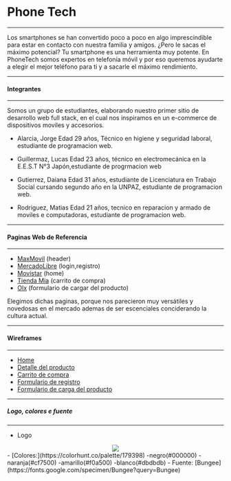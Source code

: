 # Phone Tech

------------

Los smartphones se han convertido poco a poco en algo imprescindible para estar en contacto con nuestra familia y amigos. ¿Pero le sacas el máximo potencial? Tu smartphone es una herramienta muy potente. En PhoneTech somos expertos en telefonía móvil y por eso queremos ayudarte a elegir el mejor teléfono para ti y a sacarle el máximo rendimiento.

------------

#### Integrantes

------------


Somos un grupo de estudiantes, elaborando nuestro primer sitio de desarrollo web full stack, en el cual nos inspiramos en un e-commerce de  dispositivos moviles y accesorios.

- Alarcia, Jorge
Edad 29 años, Técnico en higiene y seguridad laboral, estudiante de programacion web.

- Guillermaz, Lucas
Edad 23 años, técnico en electromecánica en la E.E.S.T N°3 Japón,estudiante de progrmacion web

- Gutierrez, Daiana
Edad 31 años, estudiante de Licenciatura en Trabajo Social cursando segundo año en la UNPAZ, estudiante de programacion web.

- Rodriguez, Matias
Edad 21 años, tecnico en reparacion y armado de moviles e computadoras, estudiante de programacion web.

------------

#### Paginas Web de Referencia

------------



- [MaxMovil](https://www.maxmovil.com/es/ "MaxMovil") (header)
- [MercadoLibre](https://www.mercadolibre.com.ar "MercadoLibre") (login,registro)
- [Movistar](https://tienda.movistar.com.ar "Movistar") (home)
- [Tienda Mia](https://tiendamia.com/ar/ "Tienda Mia") (carrito de compra)
- [Olx](https://www.olx.com.ar "Olx") (formulario de cargar del producto)

Elegimos dichas paginas, porque nos parecieron muy versátiles y novedosas en el mercado ademas de ser escenciales conciderando la cultura actual. 


------------

#### Wireframes

------------

- [Home](https://github.com/Lucas2259/grupo_2_PhoneTech/blob/master/wireframes/home.png)
- [Detalle del producto](https://github.com/Lucas2259/grupo_2_PhoneTech/blob/master/wireframes/detalle%20de%20compra.png)
- [Carrito de compra](https://github.com/Lucas2259/grupo_2_PhoneTech/blob/master/wireframes/carrito%20de%20compra.jpg)
- [Formulario de registro](https://github.com/Lucas2259/grupo_2_PhoneTech/blob/master/wireframes/login.png)
- [Formulario de carga del producto](https://github.com/Lucas2259/grupo_2_PhoneTech/blob/master/wireframes/formularioCargaAdmin.png)

------------

##### Logo, colores e fuente

------------
- Logo
<div style="text-align:center"><img src="https://trello-attachments.s3.amazonaws.com/5f1a12ab2fdeeb282954e0af/198x198/da091c7098144a939c239e8c7ae5c45a/Logo.jpg" /></div>
- [Colores:](https://colorhunt.co/palette/179398)
-negro(#000000)
-naranja(#cf7500)
-amarillo(#f0a500)
-blanco(#dbdbdb)
- Fuente:
[Bungee](https://fonts.google.com/specimen/Bungee?query=Bungee)
